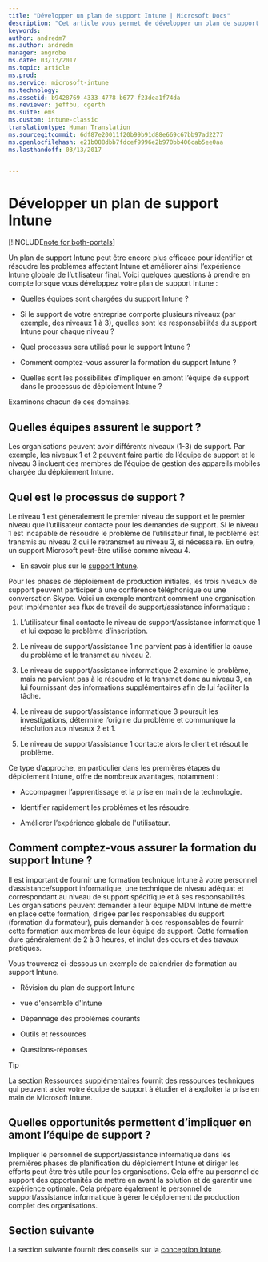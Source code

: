 ```yaml
---
title: "Développer un plan de support Intune | Microsoft Docs"
description: "Cet article vous permet de développer un plan de support Intune dans le cadre de la conception et de l&quot;implémentation d&quot;un cloud Microsoft Intune uniquement."
keywords: 
author: andredm7
ms.author: andredm
manager: angrobe
ms.date: 03/13/2017
ms.topic: article
ms.prod: 
ms.service: microsoft-intune
ms.technology: 
ms.assetid: b9428769-4333-4778-b677-f23dea1f74da
ms.reviewer: jeffbu, cgerth
ms.suite: ems
ms.custom: intune-classic
translationtype: Human Translation
ms.sourcegitcommit: 6df87e20011f20b99b91d88e669c67bb97ad2277
ms.openlocfilehash: e21b088dbb7fdcef9996e2b970bb406cab5ee0aa
ms.lasthandoff: 03/13/2017


---
```


# <a name="develop-an-intune-support-plan"></a>Développer un plan de support Intune

[!INCLUDE[note for both-portals](../includes/note-for-both-portals.md)]

Un plan de support Intune peut être encore plus efficace pour identifier et résoudre les problèmes affectant Intune et améliorer ainsi l’expérience Intune globale de l’utilisateur final. Voici quelques questions à prendre en compte lorsque vous développez votre plan de support Intune :

-   Quelles équipes sont chargées du support Intune ?

-   Si le support de votre entreprise comporte plusieurs niveaux (par exemple, des niveaux 1 à 3), quelles sont les responsabilités du support Intune pour chaque niveau ?

-   Quel processus sera utilisé pour le support Intune ?

-   Comment comptez-vous assurer la formation du support Intune ?

-   Quelles sont les possibilités d’impliquer en amont l’équipe de support dans le processus de déploiement Intune ?

Examinons chacun de ces domaines.

## <a name="which-teams-are-responsible-for-providing-support"></a>Quelles équipes assurent le support ?

Les organisations peuvent avoir différents niveaux (1-3) de support. Par exemple, les niveaux 1 et 2 peuvent faire partie de l’équipe de support et le niveau 3 incluent des membres de l’équipe de gestion des appareils mobiles chargée du déploiement Intune.

## <a name="what-is-the-support-process"></a>Quel est le processus de support ?

Le niveau 1 est généralement le premier niveau de support et le premier niveau que l’utilisateur contacte pour les demandes de support. Si le niveau 1 est incapable de résoudre le problème de l’utilisateur final, le problème est transmis au niveau 2 qui le retransmet au niveau 3, si nécessaire. En outre, un support Microsoft peut-être utilisé comme niveau 4.

-   En savoir plus sur le [support Intune](https://docs.microsoft.com/intune/troubleshoot/how-to-get-support-for-microsoft-intune).

Pour les phases de déploiement de production initiales, les trois niveaux de support peuvent participer à une conférence téléphonique ou une conversation Skype. Voici un exemple montrant comment une organisation peut implémenter ses flux de travail de support/assistance informatique :

1.  L’utilisateur final contacte le niveau de support/assistance informatique 1 et lui expose le problème d’inscription.

2.  Le niveau de support/assistance 1 ne parvient pas à identifier la cause du problème et le transmet au niveau 2.

3.  Le niveau de support/assistance informatique 2 examine le problème, mais ne parvient pas à le résoudre et le transmet donc au niveau 3, en lui fournissant des informations supplémentaires afin de lui faciliter la tâche.

4.  Le niveau de support/assistance informatique 3 poursuit les investigations, détermine l’origine du problème et communique la résolution aux niveaux 2 et 1.

5.  Le niveau de support/assistance 1 contacte alors le client et résout le problème.

Ce type d’approche, en particulier dans les premières étapes du déploiement Intune, offre de nombreux avantages, notamment :

-   Accompagner l’apprentissage et la prise en main de la technologie.

-   Identifier rapidement les problèmes et les résoudre.

-   Améliorer l’expérience globale de l'utilisateur.

## <a name="how-you-plan-to-provide-intune-support-training"></a>Comment comptez-vous assurer la formation du support Intune ?

Il est important de fournir une formation technique Intune à votre personnel d’assistance/support informatique, une technique de niveau adéquat et correspondant au niveau de support spécifique et à ses responsabilités. Les organisations peuvent demander à leur équipe MDM Intune de mettre en place cette formation, dirigée par les responsables du support (formation du formateur), puis demander à ces responsables de fournir cette formation aux membres de leur équipe de support. Cette formation dure généralement de 2 à 3 heures, et inclut des cours et des travaux pratiques.

Vous trouverez ci-dessous un exemple de calendrier de formation au support Intune.

-   Révision du plan de support Intune

-   vue d'ensemble d'Intune

-   Dépannage des problèmes courants

-   Outils et ressources

-   Questions-réponses

>[!TIP]
> La section [Ressources supplémentaires](additional-resources.md) fournit des ressources techniques qui peuvent aider votre équipe de support à étudier et à exploiter la prise en main de Microsoft Intune.

## <a name="what-opportunities-are-there-to-involve-the-support-team-earlier"></a>Quelles opportunités permettent d’impliquer en amont l’équipe de support ?

Impliquer le personnel de support/assistance informatique dans les premières phases de planification du déploiement Intune et diriger les efforts peut être très utile pour les organisations. Cela offre au personnel de support des opportunités de mettre en avant la solution et de garantir une expérience optimale. Cela prépare également le personnel de support/assistance informatique à gérer le déploiement de production complet des organisations.

## <a name="next-section"></a>Section suivante

La section suivante fournit des conseils sur la [conception Intune](section-7-create-an-intune-design.md).

